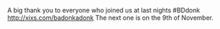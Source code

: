 A big thank you to everyone who joined us at last nights #BDdonk http://xixs.com/badonkadonk The next one is on the 9th of November.